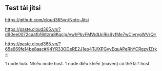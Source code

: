 ## Test tải jitsi

https://github.com/cloud365vn/Note-Jitsi

https://paste.cloud365.vn/?d90ee0072caafb16#zra8KqcIp/vwhPkvFMWdLkiRis6yfMe7wCivrygWVrQ=

https://paste.cloud365.vn/?65a669fe14be8aac#K4YR33ODeRE2J1eo4TJ/XPGvyEquAPeRhYCRgzy1Zrk=

1 node hub. Nhiều node host. 1 node điều khiển (maven) có thể là 1 host